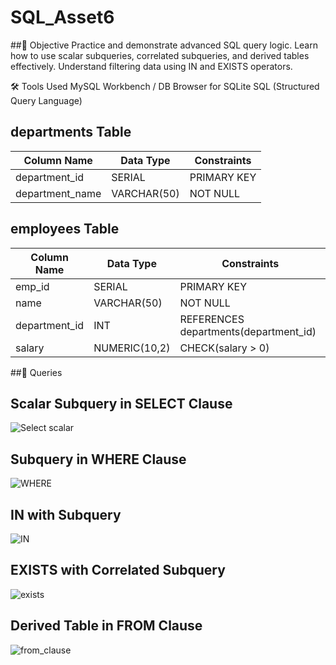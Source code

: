 # SQL_Asset6

##🎯 Objective
Practice and demonstrate advanced SQL query logic.
Learn how to use scalar subqueries, correlated subqueries, and derived tables effectively.
Understand filtering data using IN and EXISTS operators.

🛠 Tools Used
MySQL Workbench / DB Browser for SQLite
SQL (Structured Query Language)


## departments Table

| Column Name     | Data Type   | Constraints    |
|-----------------|-------------|----------------|
| department_id   | SERIAL      | PRIMARY KEY    |
| department_name | VARCHAR(50) | NOT NULL       |


## employees Table

| Column Name   | Data Type     | Constraints                                   |
|---------------|--------------|-----------------------------------------------|
| emp_id        | SERIAL        | PRIMARY KEY                                   |
| name          | VARCHAR(50)   | NOT NULL                                      |
| department_id | INT           | REFERENCES departments(department_id)        |
| salary        | NUMERIC(10,2) | CHECK(salary > 0)                             |

##📜 Queries
## Scalar Subquery in SELECT Clause
![Select scalar](https://github.com/user-attachments/assets/a3d88d8a-0628-4018-8ae3-ae02999bee89)

## Subquery in WHERE Clause
![WHERE](https://github.com/user-attachments/assets/5fb3946e-b087-4f67-a603-9c28a8285fd6)

## IN with Subquery
![IN](https://github.com/user-attachments/assets/a051f863-6ae6-4e65-8430-9f7623d71e7c)

## EXISTS with Correlated Subquery

![exists](https://github.com/user-attachments/assets/d6c7023c-2fbc-4a1f-97f7-a685d8ff4350)

##  Derived Table in FROM Clause
![from_clause](https://github.com/user-attachments/assets/a23cdc61-9c4b-4c0a-a24e-5f3a4c5e2f24)









